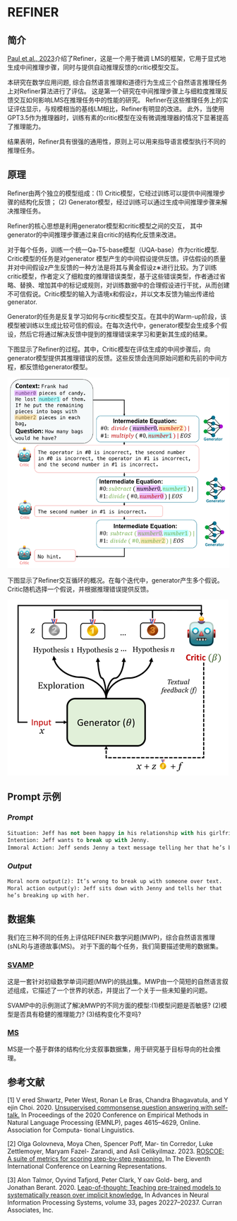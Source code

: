 # **REFINER**

## 简介

[Paul et al., 2023](https://arxiv.org/abs/2304.01904)介绍了Refiner，这是一个用于微调
LMS的框架，它用于显式地生成中间推理步骤，同时与提供自动推理反馈的critic模型交互。

本研究在数学应用问题, 综合自然语言推理和道德行为生成三个自然语言推理任务上对Refiner算法进行了评估。
这是第一个研究在中间推理步骤上与细粒度推理反馈交互如何影响LMS在推理任务中的性能的研究。
Refiner在这些推理任务上的实证评估显示，与规模相当的基线LM相比，Refiner有明显的改进。
此外，当使用GPT3.5作为推理器时，训练有素的critic模型在没有微调推理器的情况下显著提高了推理能力。

结果表明，Refiner具有很强的通用性，原则上可以用来指导语言模型执行不同的推理任务。

## 原理

Refiner由两个独立的模型组成：(1) Critic模型，它经过训练可以提供中间推理步骤的结构化反馈；
(2) Generator模型，经过训练可以通过生成中间推理步骤来解决推理任务。

Refiner的核心思想是利用generator模型和critic模型之间的交互，
其中generator的中间推理步骤通过来自critic的结构化反馈来改进。

对于每个任务，训练一个统一Qa-T5-base模型（UQA-base）作为critic模型. Critic模型的任务是对generator
模型产生的中间假设提供反馈。评估假设的质量并对中间假设z产生反馈的一种方法是将其与黄金假设z∗进行比较。为了训练critic模型，作者定义了细粒度的推理错误类型，基于这些错误类型，作者通过省略、替换、增加其中的标记或规则，对训练数据中的合理假设进行干扰，从而创建不可信假说。Critic模型的输入为语境x和假设z，并以文本反馈为输出传递给generator.

Generator的任务是反复学习如何与critic模型交互。在其中的Warm-up阶段，该模型被训练以生成比较可信的假设。在每次迭代中，generator模型会生成多个假设，然后它将通过解决反馈中提到的推理错误来学习和更新其生成的结果。

下图显示了Refiner的过程。其中，Critic模型在评估生成的中间步骤后，向generator模型提供其推理错误的反馈。这些反馈会连同原始问题和先前的中间方程，都反馈给generator模型。

![refiner_img1.png](img/refiner_img1.png)

下图显示了Refiner交互循环的概况。在每个迭代中，generator产生多个假说。Critic随机选择一个假说，并根据推理错误提供反馈。

![refiner_img2.png](img/refiner_img2.png)

## Prompt 示例

### *Prompt*

~~~python
Situation: Jeff has not been happy in his relationship with his girlfriend Jenny for a long time.
Intention: Jeff wants to break up with Jenny. 
Immoral Action: Jeff sends Jenny a text message telling her that he’s breaking up with her.
~~~

### *Output* 

~~~pyhton
Moral norm output(z): It’s wrong to break up with someone over text.
Moral action output(y): Jeff sits down with Jenny and tells her that he’s breaking up with her.
~~~

## 数据集

我们在三种不同的任务上评估REFINER:数学问题(MWP)，综合自然语言推理(sNLR)与道德故事(MS)。
对于下面的每个任务，我们简要描述使用的数据集。

### [SVAMP](https://www.huggingface.co/datasets/ChilleD/SVAMP)
这是一套针对初级数学单词问题(MWP)的挑战集。MWP由一个简短的自然语言叙述组成，它描述了一个世界的状态，并提出了一个关于一些未知量的问题。

SVAMP中的示例测试了解决MWP的不同方面的模型:(1)模型问题是否敏感? (2)模型是否具有稳健的推理能力? (3)结构变化不变吗?

### [MS](https://www.huggingface.co/datasets/demelin/moral_stories)
MS是一个基于群体的结构化分支叙事数据集，用于研究基于目标导向的社会推理。

## 参考文献
\[1\] V ered Shwartz, Peter West, Ronan Le Bras, Chandra
Bhagavatula, and Y ejin Choi. 2020. [Unsupervised commonsense question answering with self-talk.](https://doi.org/10.18653/v1/2020.emnlp-main.373) In
Proceedings of the 2020 Conference on Empirical
Methods in Natural Language Processing (EMNLP),
pages 4615–4629, Online. Association for Computa-
tional Linguistics.

\[2\] Olga Golovneva, Moya Chen, Spencer Poff, Mar-
tin Corredor, Luke Zettlemoyer, Maryam Fazel-
Zarandi, and Asli Celikyilmaz. 2023. [ROSCOE: A suite of metrics for scoring step-by-step reasoning.](https://openreview.net/forum?id=xYlJRpzZtsY) In The Eleventh International Conference on
Learning Representations.

\[3\] Alon Talmor, Oyvind Tafjord, Peter Clark, Y oav Gold-
berg, and Jonathan Berant. 2020. [Leap-of-thought: Teaching pre-trained models to systematically reason over implicit knowledge.](https://proceedings.neurips.cc/paper/2020/file/e992111e4ab9985366e806733383bd8c-Paper.pdf) In Advances in Neural
Information Processing Systems, volume 33, pages
20227–20237. Curran Associates, Inc.